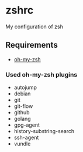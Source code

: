 # zshrc

My configuration of zsh

## Requirements

* [oh-my-zsh](https://github.com/robbyrussell/oh-my-zsh)

### Used oh-my-zsh plugins

* autojump
* debian
* git
* git-flow
* github
* golang
* gpg-agent
* history-substring-search
* ssh-agent
* vundle
